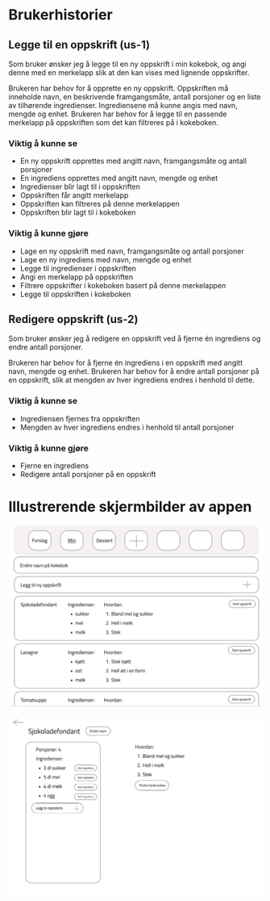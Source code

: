 # Brukerhistorier

## Legge til en oppskrift (us-1)

Som bruker ønsker jeg å legge til en ny oppskrift i min kokebok, og angi denne med en merkelapp slik at den kan vises med lignende oppskrifter.  

Brukeren har behov for å opprette en ny oppskrift. Oppskriften må inneholde navn, en beskrivende framgangsmåte, antall porsjoner og en liste av tilhørende ingredienser. Ingrediensene må kunne angis med navn, mengde og enhet. Brukeren har behov for å legge til en passende merkelapp på oppskriften som det kan filtreres på i kokeboken. 

### Viktig å kunne se
- En ny oppskrift opprettes med angitt navn, framgangsmåte og antall porsjoner 
- En ingrediens opprettes med angitt navn, mengde og enhet
- Ingredienser blir lagt til i oppskriften
- Oppskriften får angitt merkelapp
- Oppskriften kan filtreres på denne merkelappen
- Oppskriften blir lagt til i kokeboken

### Viktig å kunne gjøre
- Lage en ny oppskrift med navn, framgangsmåte og antall porsjoner
- Lage en ny ingrediens med navn, mengde og enhet
- Legge til ingredienser i oppskriften
- Angi en merkelapp på oppskriften
- Filtrere oppskrifter i kokeboken basert på denne merkelappen
- Legge til oppskriften i kokeboken


## Redigere oppskrift (us-2)

Som bruker ønsker jeg å redigere en oppskrift ved å fjerne én ingrediens og endre antall porsjoner. 

Brukeren har behov for å fjerne én ingrediens i en oppskrift med angitt navn, mengde og enhet. Brukeren har behov for å endre antall porsjoner på en oppskrift, slik at mengden av hver ingrediens endres i henhold til dette. 

### Viktig å kunne se

- Ingrediensen fjernes fra oppskriften
- Mengden av hver ingrediens endres i henhold til antall porsjoner

### Viktig å kunne gjøre

- Fjerne en ingrediens 
- Redigere antall porsjoner på en oppskrift 


# Illustrerende skjermbilder av appen

![kokebok](kokebok.png)

![oppskrift](oppskrift.png)

